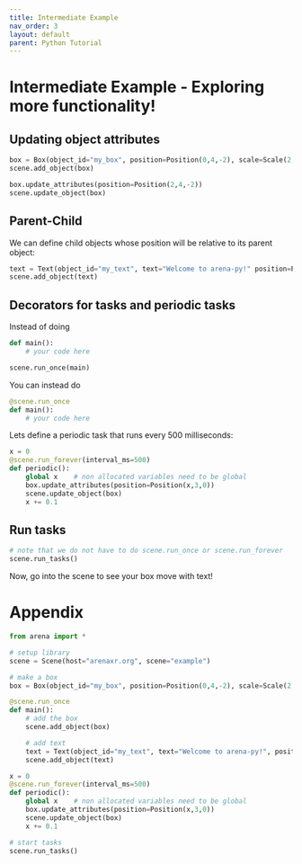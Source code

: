 ```yaml
---
title: Intermediate Example
nav_order: 3
layout: default
parent: Python Tutorial
---
```


# Intermediate Example - Exploring more functionality!

## Updating object attributes
```python
box = Box(object_id="my_box", position=Position(0,4,-2), scale=Scale(2,2,2))
scene.add_object(box)

box.update_attributes(position=Position(2,4,-2))
scene.update_object(box)
```

## Parent-Child
We can define child objects whose position will be relative to its parent object:
```python
text = Text(object_id="my_text", text="Welcome to arena-py!" position=Position(0,2,0), parent=box)
scene.add_object(text)
```

## Decorators for tasks and periodic tasks
Instead of doing
```python
def main():
    # your code here

scene.run_once(main)
```
You can instead do
```python
@scene.run_once
def main():
    # your code here
```

Lets define a periodic task that runs every 500 milliseconds:
```python
x = 0
@scene.run_forever(interval_ms=500)
def periodic():
    global x    # non allocated variables need to be global
    box.update_attributes(position=Position(x,3,0))
    scene.update_object(box)
    x += 0.1
```

## Run tasks
```python
# note that we do not have to do scene.run_once or scene.run_forever
scene.run_tasks()
```

Now, go into the scene to see your box move with text!

# Appendix
```python
from arena import *

# setup library
scene = Scene(host="arenaxr.org", scene="example")

# make a box
box = Box(object_id="my_box", position=Position(0,4,-2), scale=Scale(2,2,2))

@scene.run_once
def main():
    # add the box
    scene.add_object(box)

    # add text
    text = Text(object_id="my_text", text="Welcome to arena-py!", position=Position(0,2,0), parent=box)
    scene.add_object(text)

x = 0
@scene.run_forever(interval_ms=500)
def periodic():
    global x    # non allocated variables need to be global
    box.update_attributes(position=Position(x,3,0))
    scene.update_object(box)
    x += 0.1

# start tasks
scene.run_tasks()
```
